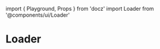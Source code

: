 import { Playground, Props } from 'docz'
import Loader from '@components/ui/Loader'

# Loader

<Props of={Loader} />

<Playground>
  <Loader />
</Playground>
